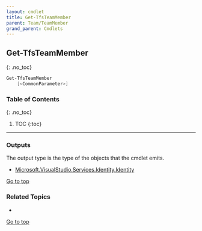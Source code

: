 ```yaml
---
layout: cmdlet
title: Get-TfsTeamMember
parent: Team/TeamMember
grand_parent: Cmdlets
---
```

## Get-TfsTeamMember
{: .no_toc}



```powershell
Get-TfsTeamMember
    [<CommonParameter>]

```

### Table of Contents
{: .no_toc}

1. TOC
{:toc}

-----

### Outputs

The output type is the type of the objects that the cmdlet emits.

* [Microsoft.VisualStudio.Services.Identity.Identity](https://docs.microsoft.com/en-us/dotnet/api/Microsoft.VisualStudio.Services.Identity.Identity)

[Go to top](#get-tfsteammember)

### Related Topics

* 


[Go to top](#get-tfsteammember)

